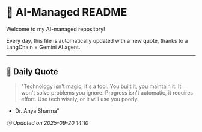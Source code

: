 # 🧠 AI-Managed README

Welcome to my AI-managed repository!

Every day, this file is automatically updated with a new quote, thanks to a LangChain + Gemini AI agent.

---

## 📅 Daily Quote

> "Technology isn't magic; it's a tool.
You built it, you maintain it.
It won't solve problems you ignore.
Progress isn't automatic, it requires effort.
Use tech wisely, or it will use you poorly.

- Dr. Anya Sharma"

*🕒 Updated on 2025-09-20 14:10*